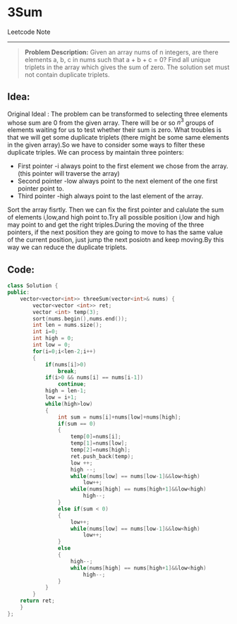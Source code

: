 ﻿# 3Sum

Leetcode Note

-------

> **Problem Description:**
>Given an array nums of n integers, are there elements a, b, c in nums such that a + b + c = 0? 
>Find all unique triplets in the array which gives the sum of zero.
>The solution set must not contain duplicate triplets.

## Idea:

Original Ideal : The problem can be transformed to selecting three elements whose sum are 0 from the given array. There will be or so $n^3$ groups of elements waiting for us to test whether their sum is zero. What troubles is that we will get some duplicate triplets (there might be some same elements in the given array).So we have to consider some ways to filter these duplicate triples. 
We can process by maintain three pointers:

- First pointer -i always point to the first element we chose from the array.(this pointer will traverse the array)
- Second pointer -low always point to the next element of the one first pointer point to.
- Third pointer -high always point to the last element of the array.

Sort the array fisrtly. Then we can fix the first pointer and calulate the sum of elements i,low,and high point to.Try all possible position i,low and high may point to and get the right triples.During the moving of the three pointers, if the next position they are going to move to has the same value of the current position, just jump the next posiotn and keep moving.By this way we can reduce the duplicate triplets.

## Code:
```C++
class Solution {
public:
    vector<vector<int>> threeSum(vector<int>& nums) {
        vector<vector <int>> ret;
        vector <int> temp(3);
        sort(nums.begin(),nums.end());
        int len = nums.size();
        int i=0;
        int high = 0;
        int low = 0;
        for(i=0;i<len-2;i++)
        {
            if(nums[i]>0)
                break;
            if(i>0 && nums[i] == nums[i-1])
                continue;
            high = len-1;
            low = i+1;
            while(high>low)
            {
                int sum = nums[i]+nums[low]+nums[high];
                if(sum == 0)
                {
                    temp[0]=nums[i];
                    temp[1]=nums[low];
                    temp[2]=nums[high];
                    ret.push_back(temp);
                    low ++;
                    high --;
                    while(nums[low] == nums[low-1]&&low<high)
                        low++;
                    while(nums[high] == nums[high+1]&&low<high)
                        high--;
                }
                else if(sum < 0)
                {
                    low++;
                    while(nums[low] == nums[low-1]&&low<high)
                        low++;
                }
                else
                {
                    high--;
                    while(nums[high] == nums[high+1]&&low<high)
                        high--;
                }
            }
        }
    return ret;
    }
};
```

